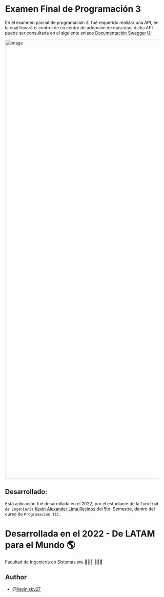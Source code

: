 # Examen Final de Programación 3
En el examnen parcial de programación 3, fué requerido realizar una API, en la cuál llevará el control de un centro de adopción de máscotas
dicha API puede ser consultada en el siguiente enlace [Documentación Swagger UI](https://tienda-de-adopcion-de-mascotas.herokuapp.com/swagger-ui.html#/)

<img width="1440" alt="image" src="https://user-images.githubusercontent.com/60667480/173442280-5b0a34ee-5a21-4928-915b-d4660f48f367.png">

## Desarrollado:
Está aplicación fué desarrollada en el 2022, por el estudiante de la `Facultad de Ingeniería`
[Kevin Alexander Lima Recinos](https://www.facebook.com/kevinalexander.limarecinos) del 5to. Semestre, dentro del curso de `Programación III.`


# Desarrollada en el 2022 - De LATAM para el Mundo 🌎
Facultad de Ingeniería en Sistemas `UMG` 👩🏻‍🚀 🧑🏻‍🚀 


## Author
- [@Kevinisky27](https://github.com/Kevinisky27)
